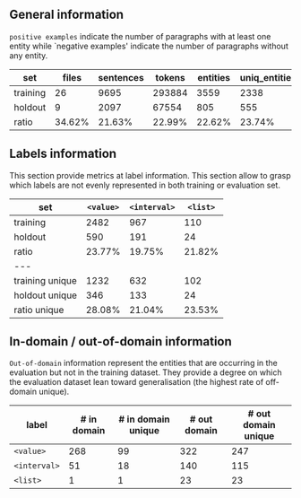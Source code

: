 ## General information

`positive examples` indicate the number of paragraphs with at least one entity while `negative examples' indicate the number of paragraphs without any entity.  

| set      | files   | sentences | tokens  | entities | uniq_entities | positive_examples | negative_examples |
|----------|---------|-----------|---------|----------|---------------|-------------------|-------------------|
| training | 26      | 9695      | 293884  | 3559     | 2338          | 3559              | 6136              |
| holdout  | 9       | 2097      | 67554   | 805      | 555           | 805               | 1292              |
| ratio    | 34.62%  | 21.63%    | 22.99%  | 22.62%   | 23.74%        | 22.62%            | 21.06%            |


## Labels information

This section provide metrics at label information. 
This section allow to grasp which labels are not evenly represented in both training or evaluation set. 

| set               | `<value>`   | `<interval>`  | `<list>` |
|-------------------|-------------|---------------|----------|
| training          | 2482        | 967           | 110      |
| holdout           | 590         | 191           | 24       |
| ratio             | 23.77%      | 19.75%        | 21.82%   |
| ---               |
| training unique   | 1232        | 632           | 102      |
| holdout unique    | 346         | 133           | 24       |
| ratio unique      | 28.08%      | 21.04%        | 23.53%   |



## In-domain / out-of-domain information

`Out-of-domain` information represent the entities that are occurring in the evaluation but not in the training dataset. 
They provide a degree on which the evaluation dataset lean toward generalisation (the highest rate of off-domain unique).

| label         | # in domain | # in domain unique | # out domain | # out domain unique |
|---------------|-------------|--------------------|--------------|---------------------|
| `<value>`     | 268         | 99                 | 322          | 247                 |
| `<interval>`  | 51          | 18                 | 140          | 115                 |
| `<list>`      | 1           | 1                  | 23           | 23                  |
